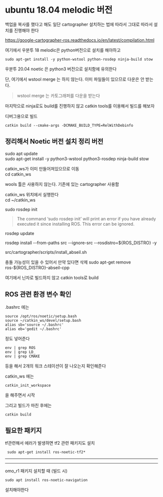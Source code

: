 # ubuntu 18.04 melodic 버전 

백업을 복사를 했다고 해도 일단 cartographer 설치하는 법에 따라서 그대로 따라서 설치를 진행해야 한다  

https://google-cartographer-ros.readthedocs.io/en/latest/compilation.html


여기에서 우분투 18 melodic은 python버전으로 설치를 해야하고  
```
sudo apt-get install -y python-wstool python-rosdep ninja-build stow 
```

우분투 20.04 noetic 은 python3 버전으로 설치함에 유의한다


단, 여기에서 wstool merge 는 하지 않는다. 이미 파일들이 있으므로 다운은 안 받는다.   

> wstool merge 는 카토그래퍼를 다운을 받는다 

마지막으로 ninja로도 build를 진행하지 않고 catkin tools를 이용해서 빌드를 해보자

디버그용으로 빌드
```
catkin build --cmake-args -DCMAKE_BUILD_TYPE=RelWithDebinfo
```



## 정리해서 Noetic 버전 설치 정리 버전

sudo apt update  
sudo apt-get install -y python3-wstool python3-rosdep ninja-build stow 

catkin_ws가 이미 만들어져있으므로 이동  
cd catkin_ws

wools 툴은 사용하지 않는다. 기존에 있는 cartographer 사용함  

catkin_ws 위치에서 실행한다  
cd ~/catkin_ws  

sudo rosdep init  
> The command ‘sudo rosdep init’ will print an error if you have already executed it since installing ROS. This error can be ignored.

rosdep update

rosdep install --from-paths src --ignore-src --rosdistro=${ROS_DISTRO} -y

src/cartographer/scripts/install_abseil.sh

충돌 가능성이 있을 수 있어서 만약 있다면 삭제
sudo apt-get remove ros-${ROS_DISTRO}-abseil-cpp

여기에서 닌자로 빌드하지 않고 catkin tools로 build




## ROS 관련 환경 변수 확인
.bashrc 에는 
```
source /opt/ros/noetic/setup.bash
source ~/catkin_ws/devel/setup.bash  
alias sb='source ~/.bashrc'
alias eb='gedit ~/.bashrc' 
```
정도 넣어준다


```
env | grep ROS   
env | grep LD_   
env | grep CMAKE   
```
등을 해서 2개의 워크 스테이션이 잘 나오는지 확인해준다


catkin_ws 에는   
```
catkin_init_workspace 
```
을 해주면서 시작

그리고 빌드가 마친 후에는  
```
catkin build
```

## 필요한 패키지

tf관련해서 에러가 발생하면 tf2 관련 패키지도 설치
```
 sudo apt-get install ros-noetic-tf2*
```
___


___


omo_r1 패키지 설치할 때 (빌드 시)
```
sudo apt install ros-noetic-navigation
```

설치해야한다


